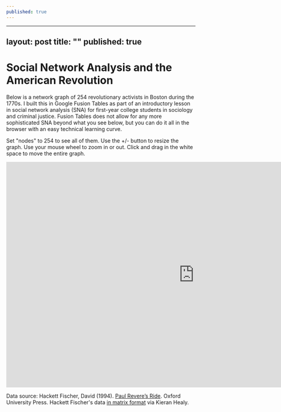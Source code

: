 ```yaml
---
published: true
---
```




---
layout: post
title: ""
published: true
---
Social Network Analysis and the American Revolution
========

Below is a network graph of 254 revolutionary activists in Boston during the 1770s. I built this in Google Fusion Tables as part of an introductory lesson in social network analysis (SNA) for first-year college students in sociology and criminal justice. Fusion Tables does not allow for any more sophisticated SNA beyond what you see below, but you can do it all in the browser with an easy technical learning curve.

Set "nodes" to 254 to see all of them. Use the +/- button to resize the graph. Use your mouse wheel to zoom in or out. Click and drag in the white space to move the entire graph.
<iframe width="1000" height="600" scrolling="no" frameborder="no" src="https://www.google.com/fusiontables/embedviz?containerId=googft-gviz-canvas&amp;viz=GVIZ&amp;t=GRAPH&amp;gc=false&amp;gd=false&amp;sdb=1&amp;rmax=100000&amp;q=select+col0%2C+col1%2C+col2+from+1TOUGmFy8cpa8R7DR0UwnNgD3_g1ldWGA9v5VoC7T&amp;qrs=+where+col0+%3E%3D+&amp;qre=+and+col0+%3C%3D+&amp;qe=&amp;uiversion=2&amp;state=%7B%22ps%22%3A%221_1h_l_-g_5_-6_9_6_4_-e_d_7_-1_1e_-a_-6_i_-m_2_r_-m_g_1u_1r_8_1t_p_-1s_15_2_-w_1y_i_-13_2g_-10_e_g_j_10_1_14_t_1o_a_-1t_1n_0_-1b_h_d_-1h_4c_e_-2c_s_19_9_1i_20_o_1f_1s_10_19_1l_o_e_1e_18_1x_w_1e_23_2c_12_j_-1b_1_4x_-24_-27_6l_-15_-2y_6k_-2p_-1n_6j_-29_-2j_6i_-20_-34_6h_-2i_-2q_6g_-1o_2_6f_-2p_-2h_6e_-b_-30_6d_-1p_-k_6c_-k_-1x_6b_-s_-1k_5z_-2r_-1c_6a_-23_-1g_69_-k_-2v_68_2_-2j_4t_-f_-13_67_-20_0_66_-2n_-1z_65_-2e_-1o_64_-29_-14_6s_-1w_-2g_4u_-9_-22_63_-o_-2l_4v_-z_-38_6w_-1f_-1y_62_-1t_-8_61_-23_-a_60_-z_-1y_4y_-v_-2x_6v_-1m_-38_6r_-t_-i_5y_-2g_-1d_6u_-1a_-39_6t_-21_-l_5v_-h_-2b_6q_-1x_-x_4w_-20_-2r_5u_-v_-15_5t_-16_-2b_6p_-1b_-j_6o_-1r_-2y_5s_-18_-1l_5r_-12_-t_5q_-2l_-12_5p_-2m_-f_6n_-e_-1i_5o_-1b_-2n_4z_-2z_-1w_5n_-1c_-18_50_-4_-1r_5m_-n_-35_5l_-13_-9_5k_-1g_-2y_5j_-1h_-9_5i_-2v_-z_51_-1j_-w_5h_-29_-2x_5g_-2h_-2a_6m_-21_-1t_5f_-10_-2n_5e_-2c_-i_52_2_-25_5d_-j_-r_5c_-2a_-t_5b_-1s_-1a_5a_-c_-2n_59_-1j_-2c_58_-2c_-1z_57_-t_-2a_56_-1n_-2o_55_-2v_-27_54_-1s_-22_53_-6_-2d_5x_-1o_-1n_71_-30_-1k_6z_-30_-19_6x_-2d_-6_6y_-2u_-o_70_-3_-2s_5w_-2k_-r_2d_19_1u_25_1m_1p_38_5_1m_2j_v_1y_27_1w_1h_32_h_1u_m_2b_-f_3_2i_-2_t_-a_1d_0_1y_-w_21_23_1a_o_2g_-w_20_u_2o_2k_22_29_22_-p_2g_24_13_2x_26_-j_25_28_a_2t_29_1s_2e_2a_5_33_1z_s_32_2b_-j_2o_2c_1t_22_2e_-u_25_34_-2_2w_33_-c_2x_31_27_1z_30_28_1n_2f_3_2l_2y_-i_1s_2x_1f_2g_2w_1d_2t_2v_-e_2e_2u_14_2l_2t_1i_26_2r_-8_2m_2q_g_33_2n_1o_2o_2h_-r_1j_2l_-u_1u_3n_3a_-14_2i_-7_21_3b_l_2u_2o_1z_1t_2p_-2_2b_3a_h_2j_37_a_29_39_r_2d_4m_32_-1l_36_15_2a_1m_27_-1d_%22%2C%22cx%22%3A57.363141058195744%2C%22cy%22%3A-30.33179095974639%2C%22sw%22%3A1632.258434364032%2C%22sh%22%3A756.5997919287395%2C%22z%22%3A1.1429284843238732%7D&amp;gco_forceIFrame=true&amp;gco_hasLabelsColumn=true&amp;width=1000&amp;height=600"></iframe>

Data source:
Hackett Fischer, David (1994). [Paul Revere’s Ride](http://www.amazon.com/Paul-Reveres-David-Hackett-Fischer/dp/0195098315). Oxford University Press.
Hackett Fischer's data [in matrix format](https://github.com/kjhealy/revere/commit/ed1d57a19f512f7fe55664db52ef577aae5c2d49) via Kieran Healy.
